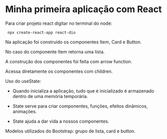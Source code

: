 # Minha primeira aplicação com React

Para criar projeto react digitar no terminal do node:
```
 npx create-react-app react-dio
```
Na aplicação foi construido os componentes Item, Card e Button.

No caso do componente Item retorna uma lista.

A construção dos componentes foi feita com arrow function.

Acessa diretamente os componentes com children.

Uso do useState:

- Quando inicializa a aplicação, tudo que é inicializado é armazenado dentro de uma memória temporária.

- State serve para criar componentes, funções, efeitos dinâmicos, animações.

- State ajuda a dar vida a nossos componentes. 

Modelos utilizados do Bootstrap: grupo de lista, card e button.
